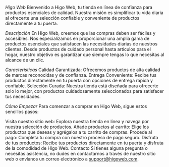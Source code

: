 *Higo Web*
Bienvenido a Higo Web, tu tienda en línea de confianza para productos esenciales de calidad. Nuestra misión es simplificar tu vida diaria al ofrecerte una selección confiable y conveniente de productos directamente a tu puerta.

*Descripción*
En Higo Web, creemos que las compras deben ser fáciles y accesibles. Nos especializamos en proporcionar una amplia gama de productos esenciales que satisfacen las necesidades diarias de nuestros clientes. Desde productos de cuidado personal hasta artículos para el hogar, nuestro objetivo es garantizar que siempre tengas lo que necesitas al alcance de un clic.

*Características*
Calidad Garantizada: Ofrecemos productos de alta calidad de marcas reconocidas y de confianza.
Entrega Conveniente: Recibe tus productos directamente en tu puerta con opciones de entrega rápida y confiable.
Selección Curada: Nuestra tienda está diseñada para ofrecerte solo lo mejor, con productos cuidadosamente seleccionados para satisfacer tus necesidades.

*Cómo Empezar*
Para comenzar a comprar en Higo Web, sigue estos sencillos pasos:

Visita nuestro sitio web: Explora nuestra tienda en línea y navega por nuestra selección de productos.
Añade productos al carrito: Elige los productos que deseas y agrégalos a tu carrito de compras.
Procede al pago: Completa tu compra con nuestro proceso de pago seguro.
Disfruta de tus productos: Recibe tus productos directamente en tu puerta y disfruta de la comodidad de Higo Web.
Contacto
Si tienes alguna pregunta o necesitas asistencia, no dudes en contactarnos a través de nuestro sitio web o envíanos un correo electrónico a support@higoweb.com.
